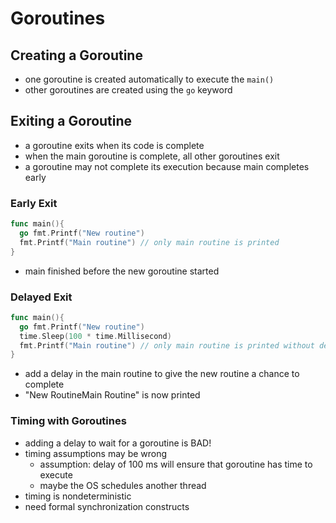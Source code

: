 # Goroutines

## Creating a Goroutine

- one goroutine is created automatically to execute the `main()`
- other goroutines are created using the `go` keyword

## Exiting a Goroutine

- a goroutine exits when its code is complete
- when the main goroutine is complete, all other goroutines exit
- a goroutine may not complete its execution because main completes early

### Early Exit

```go
func main(){
  go fmt.Printf("New routine")
  fmt.Printf("Main routine") // only main routine is printed
}
```

- main finished before the new goroutine started

### Delayed Exit

```go
func main(){
  go fmt.Printf("New routine")
  time.Sleep(100 * time.Millisecond)
  fmt.Printf("Main routine") // only main routine is printed without delay
}
```

- add a delay in the main routine to give the new routine a chance to complete
- "New RoutineMain Routine" is now printed

### Timing with Goroutines

- adding a delay to wait for a goroutine is BAD!
- timing assumptions may be wrong
  - assumption: delay of 100 ms will ensure that goroutine has time to execute
  - maybe the OS schedules another thread
- timing is nondeterministic
- need formal synchronization constructs
